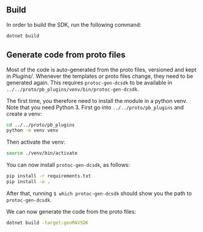 ## Build

In order to build the SDK, run the following command:

```sh
dotnet build
```

## Generate code from proto files

Most of the code is auto-generated from the proto files, versioned and kept in _Plugins/_. Whenever the templates or proto files change, they need to be generated again. This requires `protoc-gen-dcsdk` to be available in `../../proto/pb_plugins/venv/bin/protoc-gen-dcsdk`.

The first time, you therefore need to install the module in a python venv. Note that you need Python 3. First go into `../../proto/pb_plugins` and create a venv:

```sh
cd ../../proto/pb_plugins
python -m venv venv
```

Then activate the venv:

```sh
source ./venv/bin/activate
```

You can now install `protoc-gen-dcsdk`, as follows:

```sh
pip install -r requirements.txt
pip install -e .
```

After that, running `$ which protoc-gen-dcsdk` should show you the path to `protoc-gen-dcsdk`.

We can now generate the code from the proto files:

```sh
dotnet build -target:genMAVSDK
```
